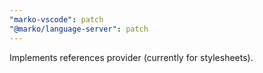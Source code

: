 ```yaml
---
"marko-vscode": patch
"@marko/language-server": patch
---
```


Implements references provider (currently for stylesheets).
